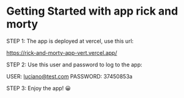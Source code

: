 # Getting Started with app rick and morty

STEP 1: The app is deployed at vercel, use this url:

https://rick-and-morty-app-vert.vercel.app/

STEP 2:
Use this user and password to log to the app:

USER: luciano@test.com
PASSWORD: 37450853a

STEP 3:
Enjoy the app! 😀
